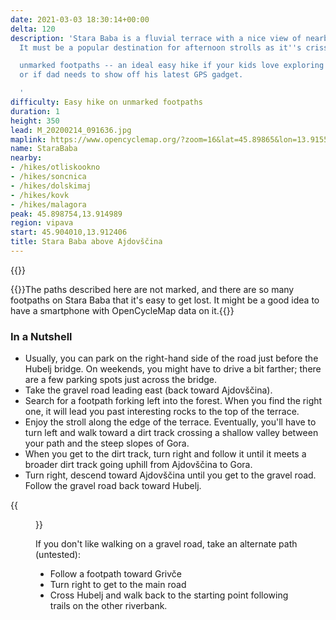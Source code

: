 ```yaml
---
date: 2021-03-03 18:30:14+00:00
delta: 120
description: 'Stara Baba is a fluvial terrace with a nice view of nearby Ajdovščina.
  It must be a popular destination for afternoon strolls as it''s crisscrossed with

  unmarked footpaths -- an ideal easy hike if your kids love exploring the countryside
  or if dad needs to show off his latest GPS gadget.

  '
difficulty: Easy hike on unmarked footpaths
duration: 1
height: 350
lead: M_20200214_091636.jpg
maplink: https://www.opencyclemap.org/?zoom=16&lat=45.89865&lon=13.91553&layers=B0000
name: StaraBaba
nearby:
- /hikes/otliskookno
- /hikes/soncnica
- /hikes/dolskimaj
- /hikes/kovk
- /hikes/malagora
peak: 45.898754,13.914989
region: vipava
start: 45.904010,13.912406
title: Stara Baba above Ajdovščina
---
```

{{<hike-details description="true">}}

{{<note info>}}The paths described here are not marked, and there are so many footpaths on Stara Baba that it's easy to get lost. It might be a good idea to have a smartphone with OpenCycleMap data on it.{{</note>}}

### In a Nutshell

* Usually, you can park on the right-hand side of the road just before the Hubelj bridge. On weekends, you might have to drive a bit farther; there are a few parking spots just across the bridge.
* Take the gravel road leading east (back toward Ajdovščina). 
* Search for a footpath forking left into the forest. When you find the right one, it will lead you past interesting rocks to the top of the terrace.
* Enjoy the stroll along the edge of the terrace. Eventually, you'll have to turn left and walk toward a dirt track crossing a shallow valley between your path and the steep slopes of Gora.
* When you get to the dirt track, turn right and follow it until it meets a broader dirt track going uphill from Ajdovščina to Gora.
* Turn right, descend toward Ajdovščina until you get to the gravel road. Follow the gravel road back toward Hubelj. 

{{<figure src="M_20191120_083001.jpg">}}

If you don't like walking on a gravel road, take an alternate path (untested):

* Follow a footpath toward Grivče
* Turn right to get to the main road
* Cross Hubelj and walk back to the starting point following trails on the other riverbank.
